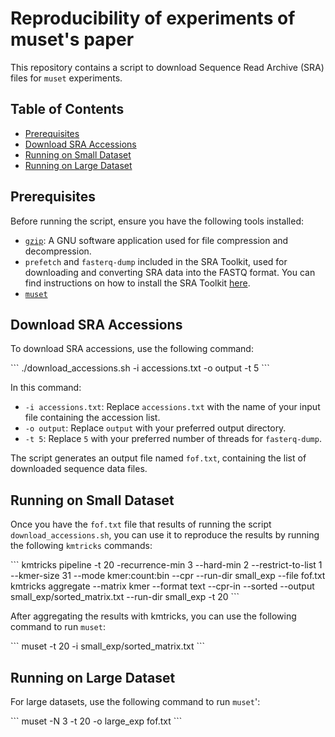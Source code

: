 # Reproducibility of experiments of muset's paper

This repository contains a script to download Sequence Read Archive (SRA) files for `muset` experiments.

## Table of Contents
* [Prerequisites](#prerequisites)
* [Download SRA Accessions](#download-sra-accessions)
* [Running on Small Dataset](#running-on-small-dataset)
* [Running on Large Dataset](#running-on-large-dataset)

## Prerequisites
Before running the script, ensure you have the following tools installed:

- [`gzip`](https://www.gnu.org/software/gzip/gzip.html): A GNU software application used for file compression and decompression.
- `prefetch` and `fasterq-dump` included in the SRA Toolkit, used for downloading and converting SRA data into the FASTQ format. You can find instructions on how to install the SRA Toolkit [here](https://github.com/ncbi/sra-tools/wiki/02.-Installing-SRA-Toolkit).
- [`muset`](https://github.com/CamilaDuitama/muset/tree/main?tab=readme-ov-file#installation)

## Download SRA Accessions

To download SRA accessions, use the following command:

\```
./download_accessions.sh -i accessions.txt -o output -t 5
\```

In this command:

- `-i accessions.txt`: Replace `accessions.txt` with the name of your input file containing the accession list.
- `-o output`: Replace `output` with your preferred output directory.
- `-t 5`: Replace `5` with your preferred number of threads for `fasterq-dump`.

The script generates an output file named `fof.txt`, containing the list of downloaded sequence data files.

## Running on Small Dataset

Once you have the `fof.txt` file that results of running the script `download_accessions.sh`, you can use it to reproduce the results by running the following `kmtricks` commands:

\```
kmtricks pipeline -t 20 -recurrence-min 3 --hard-min 2 --restrict-to-list 1 --kmer-size 31 --mode kmer:count:bin --cpr --run-dir small_exp --file fof.txt
kmtricks aggregate --matrix kmer --format text --cpr-in --sorted --output small_exp/sorted_matrix.txt --run-dir small_exp -t 20
\```

After aggregating the results with kmtricks, you can use the following command to run `muset`:

\```
muset -t 20 -i small_exp/sorted_matrix.txt
\```

## Running on Large Dataset

For large datasets, use the following command to run `muset`':

\```
muset -N 3 -t 20 -o large_exp fof.txt
\```


